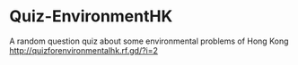 # Quiz-EnvironmentHK
A random question quiz about some environmental problems of Hong Kong
http://quizforenvironmentalhk.rf.gd/?i=2

